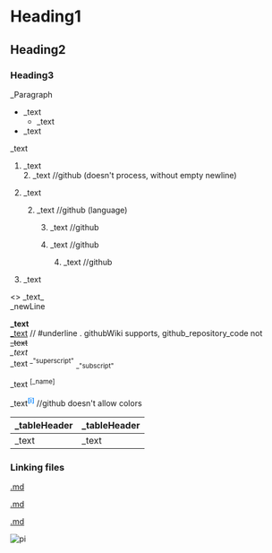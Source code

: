 # Heading1

## Heading2

### Heading3

_Paragraph

* _text
	* _text
* _text

_text
1. _text  
	2. _text		//github (doesn't process, without empty newline)
5. _text

	2. _text		//github (language)

		3. _text		//github
		3. _text		//github

			4. _text		//github
6. _text

\<\> \_text\_  
_newLine

**_text**  
<u>_text</u>		// #underline . githubWiki supports, github_repository_code not  
~~_text~~  
*_text*  
\_text <sup>\_"superscript"</sup> <sub>\_"subscript"</sub>  

_text <sup><span
	 title="_text">[_name]</span></sup>

_text<sup
	 title="_text" style="color:dodgerBlue;"><b>[i]</b></sup>		//github doesn't allow colors

<!--_textOfTheComment>>-->
[comment]: _wordOfTheComment

|_tableHeader   |_tableHeader   |
|---            |---            |
|_text          |_text          |

### Linking files

[.md](../../assets/github_b/add.md)

[.md](..\\..\\assets\\github_b\\add.md)

[.md](..//..//assets//github_b//add.md)

![pi](../../assets/github_b/co_dw_256x256.png)
